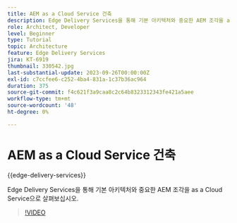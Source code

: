 ```yaml
---
title: AEM as a Cloud Service 건축
description: Edge Delivery Services을 통해 기본 아키텍처와 중요한 AEM 조각을 as a Cloud Service으로 살펴보십시오.
role: Architect, Developer
level: Beginner
type: Tutorial
topic: Architecture
feature: Edge Delivery Services
jira: KT-6919
thumbnail: 330542.jpg
last-substantial-update: 2023-09-26T00:00:00Z
exl-id: c7ccfee6-c252-4ba4-831a-1c37b36ac964
duration: 375
source-git-commit: f4c621f3a9caa8c2c64b8323312343fe421a5aee
workflow-type: tm+mt
source-wordcount: '48'
ht-degree: 0%

---
```


# AEM as a Cloud Service 건축

{{edge-delivery-services}}

Edge Delivery Services을 통해 기본 아키텍처와 중요한 AEM 조각을 as a Cloud Service으로 살펴보십시오.

>[!VIDEO](https://video.tv.adobe.com/v/330542?quality=12&learn=on)

